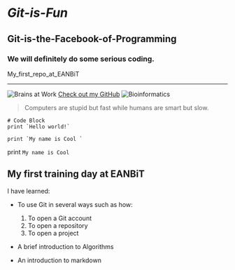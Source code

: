 # _**Git-is-Fun**_
## Git-is-the-Facebook-of-Programming
### We will definitely do some serious coding. 
My_first_repo_at_EANBiT
***

![Brains at Work](https://pbs.twimg.com/media/DkJvXyBXcAAT_7d.jpg 'Brains at Work!')
[Check out my GitHub](https://github.com/AngelaMuraya)
![Bioinformatics](https://ideal.kemri-wellcome.org/wp-content/uploads/2018/03/how-is-bioinformatics-transforming-biology.jpg)



> Computers are stupid but fast while humans are smart but slow.
```
# Code Block
print `Hello world!`

print `My name is Cool `
```
print `My name is Cool`

## My first training day at EANBiT

I have learned:
- To use Git in several ways such as how:
  1. To open a Git account
  2. To open a repository
  3. To open a project

- A brief introduction to Algorithms
- An introduction to markdown 


